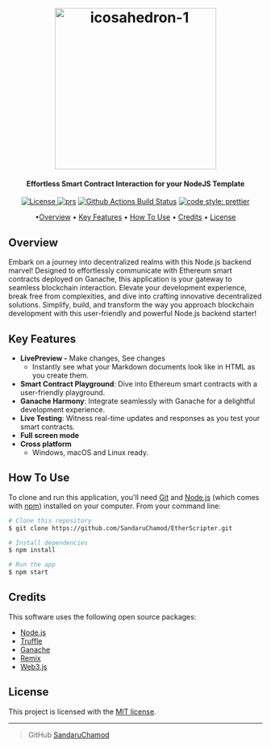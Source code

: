 

<h1 align="center">
  <br>
  <a href="https://imgbb.com/"><img src="https://drive.google.com/uc?export=view&id=1nivdjhUQ2_ndAzZ7WNj9ve-Oq4OouPsC" width="320" alt="icosahedron-1" border="0"></a>
</h1>

<h4 align="center">Effortless Smart Contract Interaction for your NodeJS Template</h4>

<p align="center">
  <a href="#">
    <img src="https://img.shields.io/github/license/storybookjs/storybook.svg" alt="License" />
  </a>
  <a href="#"><img alt="prs" src="https://img.shields.io/badge/PRs-welcome-brightgreen.svg"></a>
 <a href="#">
    <img alt="Github Actions Build Status" src="https://img.shields.io/github/actions/workflow/status/prettier/prettier/lint.yml?label=Lint&style=flat-square"></a>
    <a href="#">
    <img alt="code style: prettier" src="https://img.shields.io/badge/code_style-prettier-ff69b4.svg?style=flat-square"></a>
</p>

<p align="center">
  •<a href="#overview">Overview</a> •
  <a href="#key-features">Key Features</a> •
  <a href="#how-to-use">How To Use</a> •
  <a href="#credits">Credits</a> •
  <a href="#license">License</a>
</p>

## Overview
Embark on a journey into decentralized realms with this Node.js backend marvel! Designed to effortlessly communicate with Ethereum smart contracts deployed on Ganache, this application is your gateway to seamless blockchain interaction. Elevate your development experience, break free from complexities, and dive into crafting innovative decentralized solutions. Simplify, build, and transform the way you approach blockchain development with this user-friendly and powerful Node.js backend starter!

## Key Features

* **LivePreview -** Make changes, See changes
  - Instantly see what your Markdown documents look like in HTML as you create them.
* **Smart Contract Playground**: Dive into Ethereum smart contracts with a user-friendly playground.
* **Ganache Harmony**: Integrate seamlessly with Ganache for a delightful development experience.
* **Live Testing**: Witness real-time updates and responses as you test your smart contracts.
* **Full screen mode**
* **Cross platform**
  - Windows, macOS and Linux ready.

## How To Use

To clone and run this application, you'll need [Git](https://git-scm.com) and [Node.js](https://nodejs.org/en/download/) (which comes with [npm](http://npmjs.com)) installed on your computer. From your command line:

```bash
# Clone this repository
$ git clone https://github.com/SandaruChamod/EtherScripter.git

# Install dependencies
$ npm install

# Run the app
$ npm start
```



## Credits

This software uses the following open source packages:
- [Node.js](https://nodejs.org/)
- [Truffle](https://trufflesuite.com/)
- [Ganache](https://trufflesuite.com/ganache/)
- [Remix](https://remix.ethereum.org/#lang=en&optimize=false&runs=200&evmVersion=null&version=soljson-v0.8.22+commit.4fc1097e.js)
- [Web3.js](https://web3js.readthedocs.io/en/v1.10.0/)

## License

This project is licensed with the [MIT license](LICENSE).

---

> GitHub [SandaruChamod](https://github.com/SandaruChamod) 
